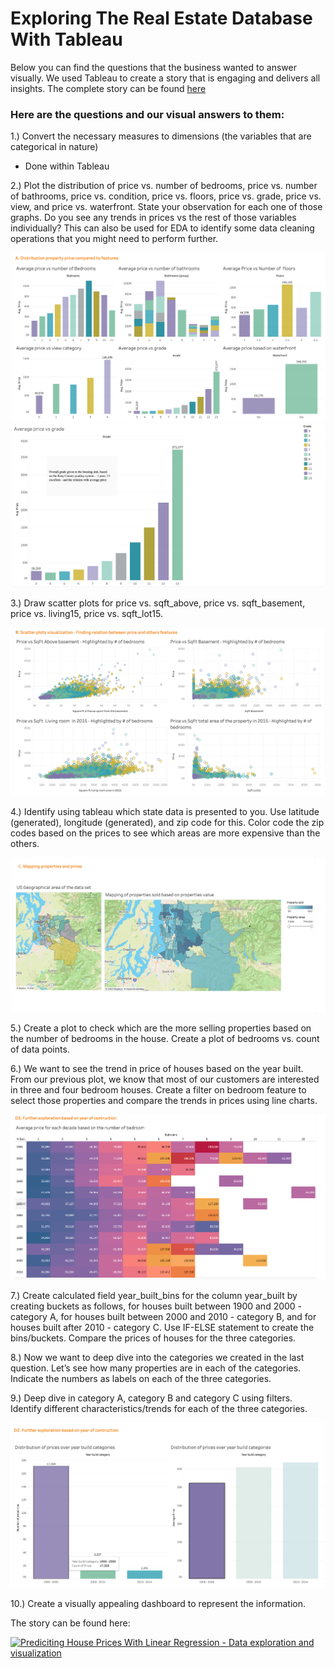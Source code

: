 # Exploring The Real Estate Database With Tableau 

Below you can find the questions that the business wanted to answer visually.
We used Tableau to create a story that is engaging and delivers all insights. The complete story can be found [here](https://public.tableau.com/profile/federico.giuliani#!/vizhome/Mid_Project_Data/StoryProject?publish=yes)


### Here are the questions and our visual answers to them:

1.) Convert the necessary measures to dimensions (the variables that are categorical in nature)

- Done within Tableau

2.) Plot the distribution of price vs. number of bedrooms, price vs. number of bathrooms, price vs. condition, price vs. floors, price vs. grade, price vs. view, and price vs. waterfront. State your observation for each one of those graphs. Do you see any trends in prices vs the rest of those variables individually? This can also be used for EDA to identify some data cleaning operations that you might need to perform further.

![Picture](https://github.com/Caparisun/Linear_Regression_Project/blob/master/Pictures/pricevsfeatures.png)
![Picture](https://github.com/Caparisun/Linear_Regression_Project/blob/master/Pictures/pricevsgrade.png)

3.) Draw scatter plots for price vs. sqft_above, price vs. sqft_basement, price vs. living15, price vs. sqft_lot15.

![Picture](https://github.com/Caparisun/Linear_Regression_Project/blob/master/Pictures/scatterplots.png)

4.) Identify using tableau which state data is presented to you. Use latitude (generated), longitude (generated), and zip code for this. Color code the zip codes based on the prices to see which areas are more expensive than the others.

![Picture](https://github.com/Caparisun/Linear_Regression_Project/blob/master/Pictures/map1.png)

5.) Create a plot to check which are the more selling properties based on the number of bedrooms in the house. Create a plot of bedrooms vs. count of data points.


6.) We want to see the trend in price of houses based on the year built. From our previous plot, we know that most of our customers are interested in three and four bedroom houses. Create a filter on bedroom feature to select those properties and compare the trends in prices using line charts.

![Picture](https://github.com/Caparisun/Linear_Regression_Project/blob/master/Pictures/priceperdecade.png)


7.) Create calculated field year_built_bins for the column year_built by creating buckets as follows, for houses built between 1900 and 2000 - category A, for houses built between 2000 and 2010 - category B, and for houses built after 2010 - category C. Use IF-ELSE statement to create the bins/buckets. Compare the prices of houses for the three categories.

8.) Now we want to deep dive into the categories we created in the last question. Let’s see how many properties are in each of the categories. Indicate the numbers as labels on each of the three categories.

9.) Deep dive in category A, category B and category C using filters. Identify different characteristics/trends for each of the three categories.

![Picture](https://github.com/Caparisun/Linear_Regression_Project/blob/master/Pictures/exploreyear.png)


10.) Create a visually appealing dashboard to represent the information.

The story can be found here:

<div class='tableauPlaceholder' id='viz1618994686440' style='position: relative'><noscript><a href='#'><img alt='Prediciting House Prices With Linear Regression - Data exploration and visualization ' src='https:&#47;&#47;public.tableau.com&#47;static&#47;images&#47;Mi&#47;Mid_Project_Data&#47;StoryProject&#47;1_rss.png' style='border: none' /></a></noscript><object class='tableauViz'  style='display:none;'><param name='host_url' value='https%3A%2F%2Fpublic.tableau.com%2F' /> <param name='embed_code_version' value='3' /> <param name='site_root' value='' /><param name='name' value='Mid_Project_Data&#47;StoryProject' /><param name='tabs' value='no' /><param name='toolbar' value='yes' /><param name='static_image' value='https:&#47;&#47;public.tableau.com&#47;static&#47;images&#47;Mi&#47;Mid_Project_Data&#47;StoryProject&#47;1.png' /> <param name='animate_transition' value='yes' /><param name='display_static_image' value='yes' /><param name='display_spinner' value='yes' /><param name='display_overlay' value='yes' /><param name='display_count' value='yes' /><param name='language' value='de' /><param name='filter' value='publish=yes' /></object></div>                <script type='text/javascript'>                    var divElement = document.getElementById('viz1618994686440');                    var vizElement = divElement.getElementsByTagName('object')[0];                    vizElement.style.width='100%';vizElement.style.height=(divElement.offsetWidth*0.75)+'px';                    var scriptElement = document.createElement('script');                    scriptElement.src = 'https://public.tableau.com/javascripts/api/viz_v1.js';                    vizElement.parentNode.insertBefore(scriptElement, vizElement);                </script>
